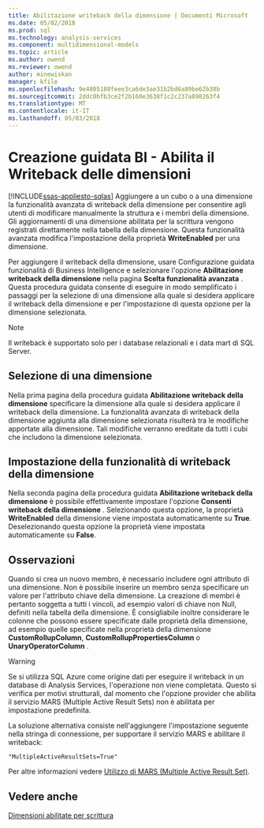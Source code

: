 ```yaml
---
title: Abilitazione writeback della dimensione | Documenti Microsoft
ms.date: 05/02/2018
ms.prod: sql
ms.technology: analysis-services
ms.component: multidimensional-models
ms.topic: article
ms.author: owend
ms.reviewer: owend
author: minewiskan
manager: kfile
ms.openlocfilehash: 9e4805188feee3ca6de3ae31b2bd6a89be62b38b
ms.sourcegitcommit: 2ddc0bfb3ce2f2b160e3638f1c2c237a898263f4
ms.translationtype: MT
ms.contentlocale: it-IT
ms.lasthandoff: 05/03/2018
---
```

# <a name="bi-wizard---enable-dimension-writeback"></a>Creazione guidata BI - Abilita il Writeback delle dimensioni
[!INCLUDE[ssas-appliesto-sqlas](../../includes/ssas-appliesto-sqlas.md)]
  Aggiungere a un cubo o a una dimensione la funzionalità avanzata di writeback della dimensione per consentire agli utenti di modificare manualmente la struttura e i membri della dimensione. Gli aggiornamenti di una dimensione abilitata per la scrittura vengono registrati direttamente nella tabella della dimensione. Questa funzionalità avanzata modifica l'impostazione della proprietà **WriteEnabled** per una dimensione.  
  
 Per aggiungere il writeback della dimensione, usare Configurazione guidata funzionalità di Business Intelligence e selezionare l'opzione **Abilitazione writeback della dimensione** nella pagina **Scelta funzionalità avanzata** . Questa procedura guidata consente di eseguire in modo semplificato i passaggi per la selezione di una dimensione alla quale si desidera applicare il writeback della dimensione e per l'impostazione di questa opzione per la dimensione selezionata.  
  
> [!NOTE]  
>  Il writeback è supportato solo per i database relazionali e i data mart di SQL Server.  
  
## <a name="selecting-a-dimension"></a>Selezione di una dimensione  
 Nella prima pagina della procedura guidata **Abilitazione writeback della dimensione** specificare la dimensione alla quale si desidera applicare il writeback della dimensione. La funzionalità avanzata di writeback della dimensione aggiunta alla dimensione selezionata risulterà tra le modifiche apportate alla dimensione. Tali modifiche verranno ereditate da tutti i cubi che includono la dimensione selezionata.  
  
## <a name="setting-dimension-writeback-capability"></a>Impostazione della funzionalità di writeback della dimensione  
 Nella seconda pagina della procedura guidata **Abilitazione writeback della dimensione** è possibile effettivamente impostare l'opzione **Consenti writeback della dimensione** . Selezionando questa opzione, la proprietà **WriteEnabled** della dimensione viene impostata automaticamente su **True**. Deselezionando questa opzione la proprietà viene impostata automaticamente su **False**.  
  
## <a name="remarks"></a>Osservazioni  
 Quando si crea un nuovo membro, è necessario includere ogni attributo di una dimensione. Non è possibile inserire un membro senza specificare un valore per l'attributo chiave della dimensione. La creazione di membri è pertanto soggetta a tutti i vincoli, ad esempio valori di chiave non Null, definiti nella tabella della dimensione. È consigliabile inoltre considerare le colonne che possono essere specificate dalle proprietà della dimensione, ad esempio quelle specificate nella proprietà della dimensione **CustomRollupColumn**, **CustomRollupPropertiesColumn** o **UnaryOperatorColumn** .  
  
> [!WARNING]  
>  Se si utilizza SQL Azure come origine dati per eseguire il writeback in un database di Analysis Services, l'operazione non viene completata. Questo si verifica per motivi strutturali, dal momento che l'opzione provider che abilita il servizio MARS (Multiple Active Result Sets) non è abilitata per impostazione predefinita.  
>   
>  La soluzione alternativa consiste nell'aggiungere l'impostazione seguente nella stringa di connessione, per supportare il servizio MARS e abilitare il writeback:  
>   
>  `"MultipleActiveResultSets=True"`  
>   
>  Per altre informazioni vedere [Utilizzo di MARS &#40;Multiple Active Result Set&#41;](../../relational-databases/native-client/features/using-multiple-active-result-sets-mars.md).  
  
## <a name="see-also"></a>Vedere anche  
 [Dimensioni abilitate per scrittura](../../analysis-services/multidimensional-models-olap-logical-dimension-objects/write-enabled-dimensions.md)  
  
  
